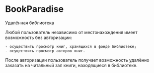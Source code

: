 # BookParadise

Удалённая библиотека

Любой пользователь независимо от местонахождения имеет возможность без авторизации:

    - осуществить просмотр книг, хранящихся в фонде библиотеке;
    - осуществить просмотр авторов книг.

После авторизации пользователь получает возможность удалённо заказать на читальный зал книги, находящиеся в библиотеке.
